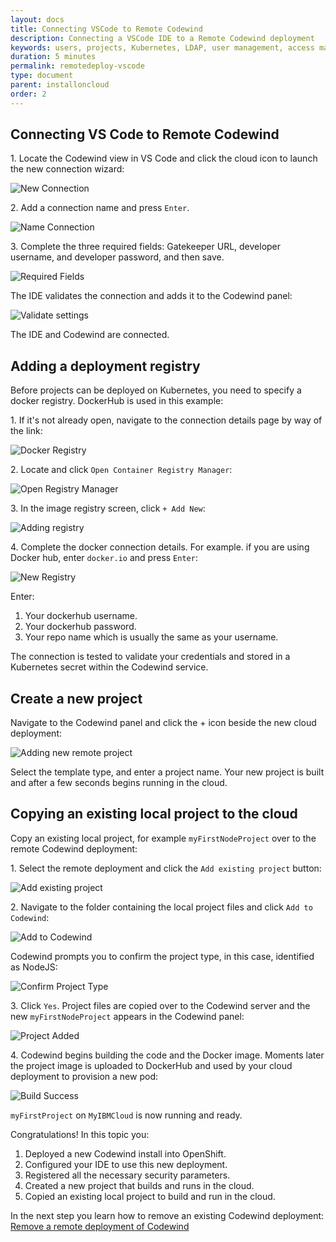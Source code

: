```yaml
---
layout: docs
title: Connecting VSCode to Remote Codewind
description: Connecting a VSCode IDE to a Remote Codewind deployment
keywords: users, projects, Kubernetes, LDAP, user management, access management, login, deployment, pod, security, securing cloud connection, remote deployment of Codewind
duration: 5 minutes
permalink: remotedeploy-vscode
type: document
parent: installoncloud
order: 2
---
```


## Connecting VS Code to Remote Codewind

1\. Locate the Codewind view in VS Code and click the cloud icon to launch the new connection wizard:

![New Connection](./images/remotevs/newConnection.png)

2\. Add a connection name and press `Enter`.

![Name Connection](./images/remotevs/connectionName.png)

3\. Complete the three required fields: Gatekeeper URL, developer username, and developer password, and then save.

![Required Fields](./images/remotevs/connectionCreds.png)

The IDE validates the connection and adds it to the Codewind panel:

![Validate settings](./images/remotevs/connectionAdded.png)

The IDE and Codewind are connected.

## Adding a deployment registry

Before projects can be deployed on Kubernetes, you need to specify a docker registry. DockerHub is used in this example: 

1\. If it's not already open, navigate to the connection details page by way of the link:

![Docker Registry](./images/remotevs/connectionSettings.png)

2\. Locate and click `Open Container Registry Manager`:

![Open Registry Manager](./images/remotevs/registryManager.png)

3\. In the image registry screen, click `+ Add New`:

![Adding registry](./images/remotevs/ImageRegistries.png)

4\. Complete the docker connection details. For example. if you are using Docker hub, enter `docker.io` and press `Enter`:

![New Registry](./images/remotevs/newReg1.png)

Enter:

1. Your dockerhub username.
2. Your dockerhub password.
3. Your repo name which is usually the same as your username.

The connection is tested to validate your credentials and stored in a Kubernetes secret within the Codewind service.

## Create a new project

Navigate to the Codewind panel and click the + icon beside the new cloud deployment:

![Adding new remote project](./images/remotevs/newProject.png)

Select the template type, and enter a project name. Your new project is built and after a few seconds begins running in the cloud.

## Copying an existing local project to the cloud

Copy an existing local project, for example `myFirstNodeProject` over to the remote Codewind deployment:

1\. Select the remote deployment and click the `Add existing project` button:

![Add existing project](./images/remotevs/addExistingProject.png)

2\. Navigate to the folder containing the local project files and click `Add to Codewind`:

![Add to Codewind](./images/remotevs/existingProject.png)

Codewind prompts you to confirm the project type, in this case, identified as NodeJS:

![Confirm Project Type](./images/remotevs/confirmProjectType.png)

3\. Click `Yes`. Project files are copied over to the Codewind server and the new `myFirstNodeProject` appears in the Codewind panel:

![Project Added](./images/remotevs/projectAdded.png)

4\. Codewind begins building the code and the Docker image. Moments later the project image is uploaded to DockerHub and used by your cloud deployment to provision a new pod:

![Build Success](./images/remotevs/buildSuccess.png)

`myFirstProject` on `MyIBMCloud` is now running and ready.

Congratulations! In this topic you:

1. Deployed a new Codewind install into OpenShift.
2. Configured your IDE to use this new deployment.
3. Registered all the necessary security parameters.
4. Created a new project that builds and runs in the cloud.
5. Copied an existing local project to build and run in the cloud.

In the next step you learn how to remove an existing Codewind deployment: [Remove a remote deployment of Codewind](./remote-removing.html)